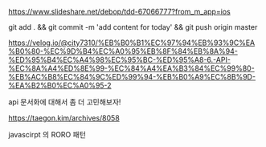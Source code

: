 https://www.slideshare.net/debop/tdd-67066777?from_m_app=ios

git add . && git commit -m 'add content for today' && git push origin master

https://velog.io/@city7310/%EB%B0%B1%EC%97%94%EB%93%9C%EA%B0%80-%EC%9D%B4%EC%A0%95%EB%8F%84%EB%8A%94-%ED%95%B4%EC%A4%98%EC%95%BC-%ED%95%A8-6.-API-%EC%8A%A4%ED%8E%99-%EC%84%A4%EA%B3%84%EC%99%80-%EB%AC%B8%EC%84%9C%ED%99%94-%EB%B0%A9%EC%8B%9D-%EA%B2%B0%EC%A0%95-2


api 문서화에 대해서 좀 더 고민해보자!

https://taegon.kim/archives/8058

javascirpt 의 RORO 패턴 